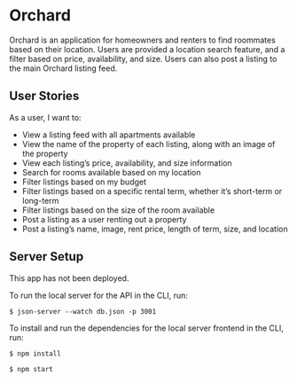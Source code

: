 # Orchard

Orchard is an application for homeowners and renters to find roommates based on their location. Users are provided a location search feature, and a filter based on price, availability, and size. Users can also post a listing to the main Orchard listing feed. 

## User Stories

As a user, I want to:
* View a listing feed with all apartments available 
* View the name of the property of each listing, along with an image of the property
* View each listing’s price, availability, and size information
* Search for rooms available based on my location
* Filter listings based on my budget
* Filter listings based on a specific rental term, whether it’s short-term or long-term
* Filter listings based on the size of the room available
* Post a listing as a user renting out a property
* Post a listing’s name, image, rent price, length of term, size, and location

## Server Setup

This app has not been deployed.

To run the local server for the API in the CLI, run:

```$ json-server --watch db.json -p 3001```

To install and run the dependencies for the local server frontend in the CLI, run:

```$ npm install```

```$ npm start```
